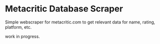 # Metacritic Database Scraper

Simple webscraper for metacritic.com to get relevant data for name, rating, platform, etc.

work in progress.
